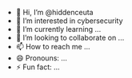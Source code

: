 - 👋 Hi, I’m @hiddenceuta
- 👀 I’m interested in cybersecurity 
- 🌱 I’m currently learning ...
- 💞️ I’m looking to collaborate on ...
- 📫 How to reach me ...
- 😄 Pronouns: ...
- ⚡ Fun fact: ...

<!---
hiddenceuta/hiddenceuta is a ✨ special ✨ repository because its `README.md` (this file) appears on your GitHub profile.
You can click the Preview link to take a look at your changes.
--->
